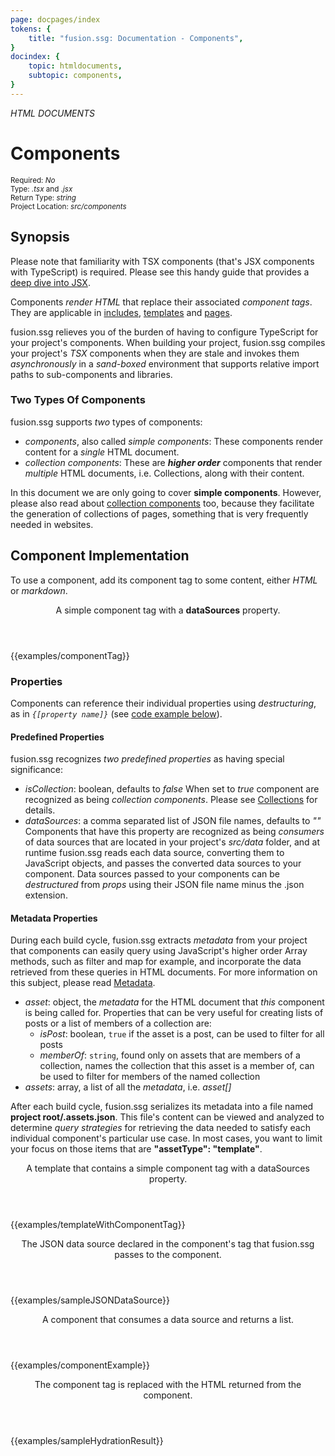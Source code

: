 ```yaml
---
page: docpages/index
tokens: {
    title: "fusion.ssg: Documentation - Components",
}
docindex: {
    topic: htmldocuments,
    subtopic: components,
}
---
```


<em>HTML DOCUMENTS</em>

# Components

<section class="container">
<div><small>Required: <em>No</em></small></div>
<div><small>Type: <em>.tsx</em> and <em>.jsx</em></small></div>
<div><small>Return Type: <em>string</em></small></div>
<div><small>Project Location: <em>src/components</em></small></div>
</section>

## Synopsis

<p class="info">Please note that familiarity with TSX components (that's JSX components with TypeScript) is required. Please see this handy guide that provides a <a href="https://www.typescriptlang.org/docs/handbook/jsx.html">deep dive into JSX</a>.</p>


Components _render HTML_ that replace their associated _component tags_. They are applicable in <a href="{baseURL}/docs/htmldocuments/includes">includes</a>, <a href="{baseURL}/docs/htmldocuments/templates">templates</a> and <a href="{baseURL}/docs/htmldocuments/pages">pages</a>.

fusion.ssg relieves you of the burden of having to configure TypeScript for your project's components. When building your project, fusion.ssg compiles your project's _TSX_ components when they are stale and invokes them _asynchronously_ in a _sand-boxed_ environment that supports relative import paths to sub-components and libraries.

### Two Types Of Components

fusion.ssg supports _two_ types of components:

- _components_, also called _simple components_: These components render content for a _single_ HTML document.
- _collection components_: These are <b>_higher order</b>_ components that render _multiple_ HTML documents, i.e. Collections, along with their content.

<p class="info">In this document we are only going to cover <b>simple components</b>. However, please also read about <a href="{baseURL}/docs/htmldocuments/collections">collection components</a> too, because they  facilitate the generation of collections of pages, something that is very frequently needed in websites.</p>

## Component Implementation

To use a component, add its component tag to some content, either <em>HTML</em> or <em>markdown</em>.

<article>
<header>
<p class="example">A simple component tag with a <b>dataSources</b> property.</p>
</header>
{{examples/componentTag}}
</article>

### Properties

Components can reference their individual properties using _destructuring_, as in _`{[property name]}`_ (see <a href="#component-with-datasource">code example below</a>).

#### Predefined Properties

fusion.ssg recognizes _two predefined properties_ as having special significance:

- _isCollection_: boolean, defaults to _false_ When set to _true_ component are recognized as being _collection components_. Please see <a href="{baseURL}/docs/htmldocuments/collections">Collections</a> for details.
- _dataSources_: a comma separated list of JSON file names, defaults to _""_ Components that have this property are recognized as being _consumers_ of data sources that are located in your project's _src/data_ folder, and at runtime fusion.ssg reads each data source, converting them to JavaScript objects, and passes the converted data sources to your component. Data sources passed to your components can be <em>destructured</em> from <em>props</em> using their JSON file name minus the .json extension.

#### Metadata Properties

During each build cycle, fusion.ssg extracts _metadata_ from your project that components can easily query using JavaScript's higher order Array methods, such as filter and map for example, and incorporate the data retrieved from these queries in HTML documents. For more information on this subject, please read <a href="{baseURL}/docs/metadata">Metadata</a>.

- _asset_: object, the _metadata_ for the HTML document that _this_ component is being called for. Properties that can be very useful for creating lists of posts or a list of members of a collection are:
  - _isPost_: boolean, `true` if the asset is a post, can be used to filter for all posts
  - _memberOf_: `string`, found only on assets that are members of a collection, names the collection that this asset is a member of, can be used to filter for members of the named collection
- _assets_: array, a list of all the _metadata_, i.e. _asset[]_

<p class="info">After each build cycle, fusion.ssg serializes its metadata into a file named <b>project root/.assets.json</b>. This file's content can be viewed and analyzed to determine <em>query strategies</em> for retrieving the data needed to satisfy each individual component's particular use case. In most cases, you want to limit your focus on those items that are <b>"assetType": "template"</b>.</p>

<article>
<header>
<p class="example">A template that contains a simple component tag with a dataSources property.</p>
</header>
{{examples/templateWithComponentTag}}
</article>

<article>
<header>
<p class="example">The JSON data source declared in the component's tag that fusion.ssg passes to the component.</p>
</header>
{{examples/sampleJSONDataSource}}
</article>

<article id="component-with-datasource">
<header>
<p class="example">A component that consumes a data source and returns a list.</p>
</header>
{{examples/componentExample}}
</article>

<article>
<header>
<p class="example">The component tag is replaced with the HTML returned from the component.</p>
</header>
{{examples/sampleHydrationResult}}
</article>
